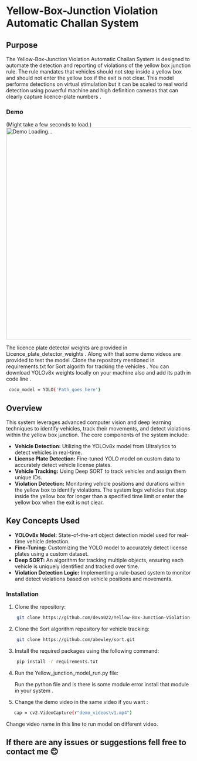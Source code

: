 # Yellow-Box-Junction Violation Automatic Challan System

## Purpose
The Yellow-Box-Junction Violation Automatic Challan System is designed to automate the detection and reporting of violations of the yellow box junction rule. The rule mandates that vehicles should not stop inside a yellow box and should not enter the yellow box if the exit is not clear.
This model performs detections on virtual stimulation but it can be scaled to real world detection using powerful machine and high definition cameras that can clearly capture licence-plate numbers . 

### Demo
(Might take a few seconds to load.)
<img src="https://github.com/deva022/Yellow-Box-Junction-Violation-Automatic-Challan-System/assets/112040328/524c65c0-094d-41a4-824a-6d68075f22cc" style="width:60vw" alt="Demo Loading...">

The licence plate detector weights are provided in Licence_plate_detector_weights . Along with that some demo videos are provided to test the model .Clone the repository mentioned in requirements.txt for Sort algorith for tracking the vehicles . You can download YOLOv8x weights locally on your machine also and add its path in code line .
```bash
 coco_model = YOLO('Path_goes_here')
```


## Overview
This system leverages advanced computer vision and deep learning techniques to identify vehicles, track their movements, and detect violations within the yellow box junction. The core components of the system include:

- **Vehicle Detection:** Utilizing the YOLOv8x model from Ultralytics to detect vehicles in real-time.
- **License Plate Detection:** Fine-tuned YOLO model on custom data to accurately detect vehicle license plates.
- **Vehicle Tracking:** Using Deep SORT to track vehicles and assign them unique IDs.
- **Violation Detection:** Monitoring vehicle positions and durations within the yellow box to identify violations. The system logs vehicles that stop inside the yellow box for longer than a specified time limit or enter the yellow box when the exit is not clear.

## Key Concepts Used
- **YOLOv8x Model:** State-of-the-art object detection model used for real-time vehicle detection.
- **Fine-Tuning:** Customizing the YOLO model to accurately detect license plates using a custom dataset.
- **Deep SORT:** An algorithm for tracking multiple objects, ensuring each vehicle is uniquely identified and tracked over time.
- **Violation Detection Logic:** Implementing a rule-based system to monitor and detect violations based on vehicle positions and movements.


### Installation
1. Clone the repository:
```bash
    git clone https://github.com/deva022/Yellow-Box-Junction-Violation-Automatic-Challan-System.git
```
2. Clone the Sort algorithm repository for vehicle tracking:
```bash
    git clone https://github.com/abewley/sort.git
```
3. Install the required packages using the following command:
```bash
    pip install -r requirements.txt
```
4. Run the Yellow_junction_model_run.py file:
   
   Run the python file and is there is some module error install that module in your system .
6. Change the demo video in the same video if you want :
```bash
   cap = cv2.VideoCapture(r"demo_videos\v1.mp4")
```
Change video name in this line to run model on different video.


## If there are any issues or suggestions fell free to contact me 😊

